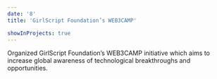```yaml
---
date: '8'
title: 'GirlScript Foundation’s WEB3CAMP'

showInProjects: true
---
```


Organized GirlScript Foundation’s WEB3CAMP initiative which aims to increase global awareness of
technological breakthroughs and opportunities.
